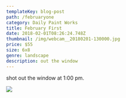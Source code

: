 ```yaml
---
templateKey: blog-post
path: /februaryone
category: Daily Paint Works
title: February First
date: 2018-02-01T08:26:24.748Z
thumbnail: /img/webcam__20180201-130000.jpg
price: $55
size: 6x8
genre: landscape
description: out the window
---
```

shot out the window at 1:00 pm.

![](/img/webcam__20180201-130000.jpg)
